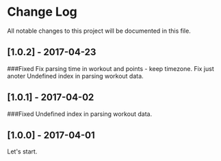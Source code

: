 # Change Log
All notable changes to this project will be documented in this file.

## [1.0.2] - 2017-04-23
###Fixed
Fix parsing time in workout and points - keep timezone.
Fix just anoter Undefined index in parsing workout data. 

## [1.0.1] - 2017-04-02
###Fixed
Undefined index in parsing workout data.

## [1.0.0] - 2017-04-01
Let's start.